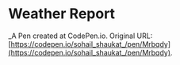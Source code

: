# Weather Report
 _A Pen created at CodePen.io. Original URL: [https://codepen.io/sohail_shaukat_/pen/Mrbqdy](https://codepen.io/sohail_shaukat_/pen/Mrbqdy).

 